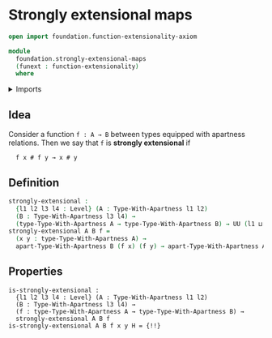 # Strongly extensional maps

```agda
open import foundation.function-extensionality-axiom

module
  foundation.strongly-extensional-maps
  (funext : function-extensionality)
  where
```

<details><summary>Imports</summary>

```agda
open import foundation.apartness-relations funext
open import foundation.universe-levels
```

</details>

## Idea

Consider a function `f : A → B` between types equipped with apartness relations.
Then we say that `f` is **strongly extensional** if

```text
  f x # f y → x # y
```

## Definition

```agda
strongly-extensional :
  {l1 l2 l3 l4 : Level} (A : Type-With-Apartness l1 l2)
  (B : Type-With-Apartness l3 l4) →
  (type-Type-With-Apartness A → type-Type-With-Apartness B) → UU (l1 ⊔ l2 ⊔ l4)
strongly-extensional A B f =
  (x y : type-Type-With-Apartness A) →
  apart-Type-With-Apartness B (f x) (f y) → apart-Type-With-Apartness A x y
```

## Properties

```text
is-strongly-extensional :
  {l1 l2 l3 l4 : Level} (A : Type-With-Apartness l1 l2)
  (B : Type-With-Apartness l3 l4) →
  (f : type-Type-With-Apartness A → type-Type-With-Apartness B) →
  strongly-extensional A B f
is-strongly-extensional A B f x y H = {!!}
```
